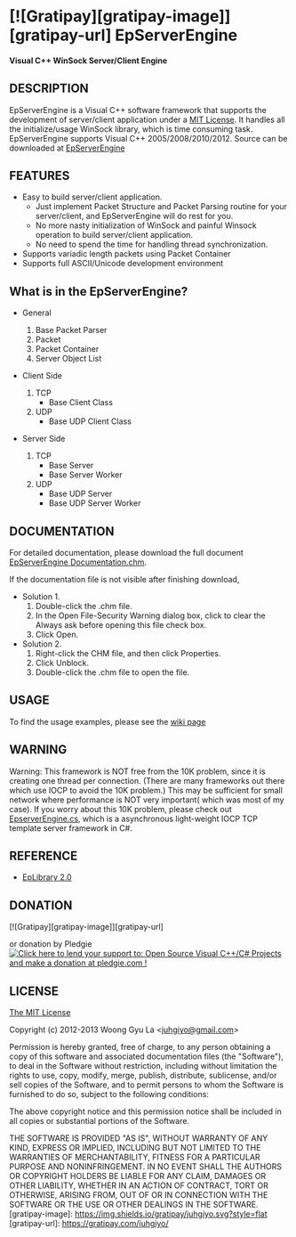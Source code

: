 [![Gratipay][gratipay-image]][gratipay-url]
EpServerEngine
=======================
#### Visual C++ WinSock Server/Client Engine ####


DESCRIPTION
-----------

EpServerEngine is a Visual C++ software framework that supports the development of server/client application under a [MIT License](http://opensource.org/licenses/mit-license.php).
It handles all the initialize/usage WinSock library, which is time consuming task. 
EpServerEngine supports Visual C++ 2005/2008/2010/2012.
Source can be downloaded at [EpServerEngine](http://github.com/juhgiyo/epserverengine)


FEATURES
--------

* Easy to build server/client application.
  - Just implement Packet Structure and Packet Parsing routine for your server/client, 
       and EpServerEngine will do rest for you.
  - No more nasty initialization of WinSock and painful Winsock operation 
       to build server/client application.
  - No need to spend the time for handling thread synchronization.
* Supports variadic length packets using Packet Container
* Supports full ASCII/Unicode development environment


What is in the EpServerEngine?
------------------------------

* General
  1. Base Packet Parser
  2. Packet
  3. Packet Container
  4. Server Object List

* Client Side
  1. TCP
     * Base Client Class
  2. UDP
     * Base UDP Client Class

* Server Side
  1. TCP
     * Base Server
     * Base Server Worker
  2. UDP
     * Base UDP Server
     * Base UDP Server Worker


DOCUMENTATION
-------------

For detailed documentation, please download the full document [EpServerEngine Documentation.chm](https://s3.amazonaws.com/elasticbeanstalk-us-east-1-052504677345/Downloads/EpServerEngine/EpServerEngine+Documentation.chm).

If the documentation file is not visible after finishing download,
* Solution 1.
  1. Double-click the .chm file.
  2. In the Open File-Security Warning dialog box, click to clear the Always ask before opening this file check box.
  3. Click Open.
* Solution 2.
  1. Right-click the CHM file, and then click Properties.
  2. Click Unblock.
  3. Double-click the .chm file to open the file.


USAGE
-----

To find the usage examples, please see the [wiki page](https://github.com/juhgiyo/EpServerEngine/wiki)


WARNING
-------

Warning: This framework is NOT free from the 10K problem, since it is creating one thread per connection. (There are many frameworks out there which use IOCP to avoid the 10K problem.) This may be sufficient for small network where performance is NOT very important( which was most of my case).
If you worry about this 10K problem, please check out [EpserverEngine.cs](https://github.com/juhgiyo/EpServerEngine.cs), which is a asynchronous light-weight IOCP TCP template server framework in C#. 


REFERENCE
---------
* [EpLibrary 2.0](https://github.com/juhgiyo/EpLibrary)

DONATION
---------
[![Gratipay][gratipay-image]][gratipay-url]

or donation by Pledgie  
<a href='https://pledgie.com/campaigns/27762'><img alt='Click here to lend your support to: Open Source Visual C++/C# Projects and make a donation at pledgie.com !' src='https://pledgie.com/campaigns/27762.png?skin_name=chrome' border='0' ></a>


LICENSE
-------

[The MIT License](http://opensource.org/licenses/mit-license.php)

Copyright (c) 2012-2013 Woong Gyu La <[juhgiyo@gmail.com](mailto:juhgiyo@gmail.com)>

Permission is hereby granted, free of charge, to any person obtaining a copy
of this software and associated documentation files (the "Software"), to deal
in the Software without restriction, including without limitation the rights
to use, copy, modify, merge, publish, distribute, sublicense, and/or sell
copies of the Software, and to permit persons to whom the Software is
furnished to do so, subject to the following conditions:

The above copyright notice and this permission notice shall be included in
all copies or substantial portions of the Software.

THE SOFTWARE IS PROVIDED "AS IS", WITHOUT WARRANTY OF ANY KIND, EXPRESS OR
IMPLIED, INCLUDING BUT NOT LIMITED TO THE WARRANTIES OF MERCHANTABILITY,
FITNESS FOR A PARTICULAR PURPOSE AND NONINFRINGEMENT. IN NO EVENT SHALL THE
AUTHORS OR COPYRIGHT HOLDERS BE LIABLE FOR ANY CLAIM, DAMAGES OR OTHER
LIABILITY, WHETHER IN AN ACTION OF CONTRACT, TORT OR OTHERWISE, ARISING FROM,
OUT OF OR IN CONNECTION WITH THE SOFTWARE OR THE USE OR OTHER DEALINGS IN
THE SOFTWARE.
[gratipay-image]: https://img.shields.io/gratipay/juhgiyo.svg?style=flat
[gratipay-url]: https://gratipay.com/juhgiyo/
